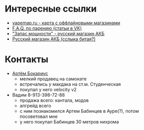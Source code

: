# Интересные ссылки

* [vapemap.ru - карта с оффлайновыми магазинами](http://vapemap.ru)
* [F.A.Q. по парению (статьи в VK)](https://vk.com/topic-62982557_31375839)
* ["Запас мощности" - русский магазин АКБ](http://www.zapas-m.ru/shop/CID_hi-drain_Li-Ion-batteries.html)  
* [Русский магазин АКБ (сслыка битая?)](http://flavourartexpress.ru/li-ion.html)  

# Контакты
* [Артём Бокариус](https://vk.com/b_boy_art)  
  * мелкий продавец на самокате  
  * встречались у макдака на ст.м. Студенческая  
  * покупал у него velocity v2
* Вадим 8-913-398-72-88
  * продажа всего: кантала, модов  
  * апгрейд всего  
  * с ним познакомился Артем Бабинцев в Ауре(?), потом посоветовал мне  
  * у него покупал Бабинцев 30 метров нихрома
